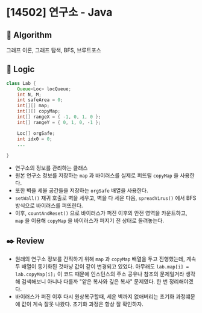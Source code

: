 # [14502] 연구소 - Java

## :pushpin: **Algorithm**

그래프 이론, 그래프 탐색, BFS, 브루트포스

## :round_pushpin: **Logic**

```java
class Lab {
    Queue<Loc> locQueue;
    int N, M;
    int safeArea = 0;
    int[][] map;
    int[][] copyMap;
    int[] rangeX = { -1, 0, 1, 0 };
    int[] rangeY = { 0, 1, 0, -1 };

    Loc[] orgSafe;
    int idx0 = 0;
    ...
        
}
```

- 연구소의 정보를 관리하는 클래스
- 원본 연구소 정보를 저장하는 `map` 과 바이러스를 실제로 퍼뜨릴 `copyMap` 을 사용한다.
- 또한 벽을 세울 공간들을 저장하는 `orgSafe` 배열을 사용한다.
- `setWall()` 재귀 호출로 벽을 세우고, 벽을 다 세운 다음, `spreadVirus()` 에서 BFS 방식으로 바이러스를 퍼뜨린다.
- 이후, `countAndReset()` 으로 바이러스가 퍼진 이후의 안전 영역을 카운트하고, `map` 을 이용해 `copyMap` 을 바이러스가 퍼지기 전 상태로 돌려놓는다.

## :black_nib: **Review**
- 원래의 연구소 정보를 간직하기 위해 `map` 과 `copyMap` 배열을 두고 진행했는데, 계속 두 배열이 동기화된 것마냥 값이 같이 변경되고 있었다. 아무래도 `lab.map[i] = lab.copyMap[i];` 이 코드 때문에 인스턴스의 주소 공유나 참조의 문제일거라 생각해 검색해보니 아니나 다를까 "얕은 복사와 깊은 복사" 문제였다. 한 번 정리해야겠다.
- 바이러스가 퍼진 이후 다시 원상복구할때, 세운 벽까지 없애버리는 초기화 과정떄문에 값이 계속 잘못 나왔다. 초기화 과정은 항상 잘 확인하자.